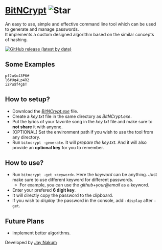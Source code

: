 # [BitNCrypt](https://github.com/JayNakum/BitNCrypt) ![Star](https://img.shields.io/github/stars/JayNakum/BitNCrypt?style=social)
An easy to use, simple and effective command line tool which can be used to generate and manage passwords.  
It implements a custom designed algorithm based on the similar concepts of hashing.

[![GitHub release (latest by date)](https://img.shields.io/github/v/release/JayNakum/BitNCrypt?include_prereleaseslabel=Download&style=for-the-badge)](https://github.com/JayNakum/BitNCrypt/releases)

## Some Examples 
    pf2u$o43P6#  
    l6#Uq4Lp4R2  
    i2Pu$f4g$T  

## How to setup?
- Download the *[BitNCrypt.exe](https://github.com/JayNakum/BitNCrypt/releases)* file.
- Create a *key.txt* file in the same directory as *BitNCrypt.exe*.
- Put the lyrics of your favorite song in the *key.txt* file and make sure to **not share** it with anyone.
- [OPTIONAL] Set the environment path if you wish to use the tool from any directory.
- Run ```bitncrypt -generate```. It will *prepare the key.txt*. And it will also provide an **optional key** for you to remember.

## How to use?
- Run ```bitncrypt -get <keyword>```. Here the *keyword* can be anything. Just make sure to use different keyword for different passwords.
    - For example, you can use the *github+your@email* as a keyword.
- Enter your prefered **6 digit key**.
- It will directly copy the password to the clipboard.
- If you wish to *display* the password in the console, add ```-display``` after ```-get```.

## Future Plans
- Implement better algorithms.

Developed by [Jay Nakum](https://JayNakum.github.io)
